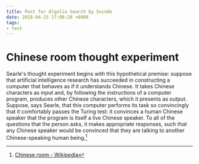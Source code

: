 ```yaml
---
title: Post for Algolia Search by Svcode
date: 2018-04-15 17:08:28 +0900
tags:
- test
---
```

# Chinese room thought experiment
Searle's thought experiment begins with this hypothetical premise: suppose that artificial intelligence research has succeeded in constructing a computer that behaves as if it understands Chinese. It takes Chinese characters as input and, by following the instructions of a computer program, produces other Chinese characters, which it presents as output. Suppose, says Searle, that this computer performs its task so convincingly that it comfortably passes the Turing test: it convinces a human Chinese speaker that the program is itself a live Chinese speaker. To all of the questions that the person asks, it makes appropriate responses, such that any Chinese speaker would be convinced that they are talking to another Chinese-speaking human being.[^1]
[^1]: [Chinese room - Wikipedia](https://en.m.wikipedia.org/wiki/Chinese_room)